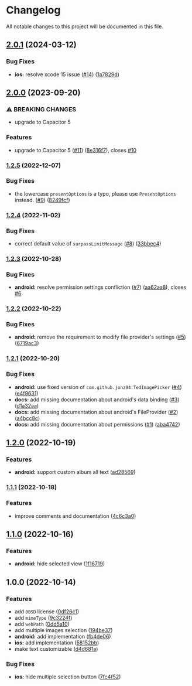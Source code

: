# Changelog

All notable changes to this project will be documented in this file.

## [2.0.1](https://github.com/jonz94/capacitor-image-picker/compare/v2.0.0...v2.0.1) (2024-03-12)

### Bug Fixes

- **ios:** resolve xcode 15 issue ([#14](https://github.com/jonz94/capacitor-image-picker/issues/14)) ([1a7829d](https://github.com/jonz94/capacitor-image-picker/commit/1a7829d3878481822e1973844c4c3c3d7aeaf8a4))

## [2.0.0](https://github.com/jonz94/capacitor-image-picker/compare/v1.2.5...v2.0.0) (2023-09-20)

### ⚠ BREAKING CHANGES

- upgrade to Capacitor 5

### Features

- upgrade to Capacitor 5 ([#11](https://github.com/jonz94/capacitor-image-picker/issues/11)) ([8e316f7](https://github.com/jonz94/capacitor-image-picker/commit/8e316f742e37e8147f3677ac3d68d511768774e9)), closes [#10](https://github.com/jonz94/capacitor-image-picker/issues/10)

### [1.2.5](https://github.com/jonz94/capacitor-image-picker/compare/v1.2.4...v1.2.5) (2022-12-07)

### Bug Fixes

- the lowercase `presentOptions` is a typo, please use `PresentOptions` instead. ([#9](https://github.com/jonz94/capacitor-image-picker/issues/9)) ([8249fcf](https://github.com/jonz94/capacitor-image-picker/commit/8249fcffb17083e2c48b14840b5d717ac4468bb1))

### [1.2.4](https://github.com/jonz94/capacitor-image-picker/compare/v1.2.3...v1.2.4) (2022-11-02)

### Bug Fixes

- correct default value of `surpassLimitMessage` ([#8](https://github.com/jonz94/capacitor-image-picker/issues/8)) ([33bbec4](https://github.com/jonz94/capacitor-image-picker/commit/33bbec40d0fc33f370d97aecf6503717d713830c))

### [1.2.3](https://github.com/jonz94/capacitor-image-picker/compare/v1.2.2...v1.2.3) (2022-10-28)

### Bug Fixes

- **android:** resolve permission settings confliction ([#7](https://github.com/jonz94/capacitor-image-picker/issues/7)) ([aa62aa8](https://github.com/jonz94/capacitor-image-picker/commit/aa62aa88f0de9fc67be1a8a301b432dd8750739b)), closes [#6](https://github.com/jonz94/capacitor-image-picker/issues/6)

### [1.2.2](https://github.com/jonz94/capacitor-image-picker/compare/v1.2.1...v1.2.2) (2022-10-22)

### Bug Fixes

- **android:** remove the requirement to modify file provider's settings ([#5](https://github.com/jonz94/capacitor-image-picker/issues/5)) ([6719ac3](https://github.com/jonz94/capacitor-image-picker/commit/6719ac3db8628c6a9d1c07eef8bb62eb06245901))

### [1.2.1](https://github.com/jonz94/capacitor-image-picker/compare/v1.2.0...v1.2.1) (2022-10-20)

### Bug Fixes

- **android:** use fixed version of `com.github.jonz94:TedImagePicker` ([#4](https://github.com/jonz94/capacitor-image-picker/issues/4)) ([e4f9631](https://github.com/jonz94/capacitor-image-picker/commit/e4f963196efb245515747a68c6c008a093621b34))
- **docs:** add missing documentation about android's data binding ([#3](https://github.com/jonz94/capacitor-image-picker/issues/3)) ([d1a32aa](https://github.com/jonz94/capacitor-image-picker/commit/d1a32aa5039854a7bd3888d30c8e029ebfacd31b))
- **docs:** add missing documentation about android's FileProvider ([#2](https://github.com/jonz94/capacitor-image-picker/issues/2)) ([a4bcc8c](https://github.com/jonz94/capacitor-image-picker/commit/a4bcc8c28b8e91965058956eb97faeb185582ce4))
- **docs:** add missing documentation about permissions ([#1](https://github.com/jonz94/capacitor-image-picker/issues/1)) ([aba4742](https://github.com/jonz94/capacitor-image-picker/commit/aba474294800372e41409028f596cb291e61fea9))

## [1.2.0](https://github.com/jonz94/capacitor-image-picker/compare/v1.1.1...v1.2.0) (2022-10-19)

### Features

- **android:** support custom album all text ([ad28569](https://github.com/jonz94/capacitor-image-picker/commit/ad285696cd73f23e12342552bbbc3d939518a27d))

### [1.1.1](https://github.com/jonz94/capacitor-image-picker/compare/v1.1.0...v1.1.1) (2022-10-18)

### Features

- improve comments and documentation ([4c6c3a0](https://github.com/jonz94/capacitor-image-picker/commit/4c6c3a001b8c3036d4e1be49c512e5ccc34ca12b))

## [1.1.0](https://github.com/jonz94/capacitor-image-picker/compare/v1.0.0...v1.1.0) (2022-10-16)

### Features

- **android:** hide selected view ([1f16719](https://github.com/jonz94/capacitor-image-picker/commit/1f167195fdb7c83ee427a6a3306856b996168c6a))

## 1.0.0 (2022-10-14)

### Features

- add `0BSD` license ([0df26c1](https://github.com/jonz94/capacitor-image-picker/commit/0df26c13f2a1ca9a03d32bcab313b1c80d8fb6f1))
- add `mimeType` ([9c3224f](https://github.com/jonz94/capacitor-image-picker/commit/9c3224f71779fa7789272dfad0d1a80a2c792d95))
- add `webPath` ([0dd5a10](https://github.com/jonz94/capacitor-image-picker/commit/0dd5a102827c66d9f7583a1db5cd1cef63ef1dec))
- add multiple images selection ([194be37](https://github.com/jonz94/capacitor-image-picker/commit/194be37a0df75bfcf0f5db263b59bf130f160727))
- **android:** add implementation ([fb4de06](https://github.com/jonz94/capacitor-image-picker/commit/fb4de069901acbe01abf99437ce3d99cf471df9a))
- **ios:** add implementation ([58152bb](https://github.com/jonz94/capacitor-image-picker/commit/58152bb2be08d481e4d0d1b70c9777928afc818e))
- make text customizable ([d4d681a](https://github.com/jonz94/capacitor-image-picker/commit/d4d681ae8a26fc8e8f28a686a7c98f394af9202e))

### Bug Fixes

- **ios:** hide multiple selection button ([7fc4f52](https://github.com/jonz94/capacitor-image-picker/commit/7fc4f5212236c720bb165a37b46c9944b61efa36))
